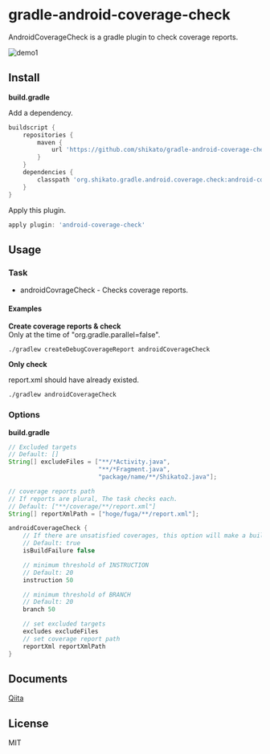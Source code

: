 # gradle-android-coverage-check

AndroidCoverageCheck is a gradle plugin to check coverage reports.  

![demo1](https://qiita-image-store.s3.amazonaws.com/0/47437/27441815-8d99-66cd-c214-02ff383c1ce8.png)
 
## Install
**build.gradle**  

Add a dependency.
```groovy
buildscript {
    repositories {
        maven {
            url 'https://github.com/shikato/gradle-android-coverage-check/raw/master/repository'
        }
    }
    dependencies {
        classpath 'org.shikato.gradle.android.coverage.check:android-coverage-check:0.0.2'
    }
}
```
Apply this plugin.
```groovy
apply plugin: 'android-coverage-check'
```

## Usage

### Task
* androidCovrageCheck - Checks coverage reports.  

#### Examples
**Create coverage reports & check**   
Only at the time of "org.gradle.parallel=false".
```
./gradlew createDebugCoverageReport androidCoverageCheck  
```

**Only check**  

report.xml should have already existed.
```
./gradlew androidCoverageCheck  
```

### Options
**build.gradle**

```groovy
// Excluded targets
// Default: []
String[] excludeFiles = ["**/*Activity.java",
                         "**/*Fragment.java",
                         "package/name/**/Shikato2.java"];

// coverage reports path
// If reports are plural, The task checks each.
// Default: ["**/coverage/**/report.xml"]
String[] reportXmlPath = ["hoge/fuga/**/report.xml"];

androidCoverageCheck {
    // If there are unsatisfied coverages, this option will make a build failure.
    // Default: true
    isBuildFailure false

    // minimum threshold of INSTRUCTION
    // Default: 20
    instruction 50

    // minimum threshold of BRANCH
    // Default: 20
    branch 50

    // set excluded targets
    excludes excludeFiles
    // set coverage report path
    reportXml reportXmlPath
}

```

## Documents
[Qiita](http://qiita.com/shikato/items/9869719ab5e22ee9d061)

## License
MIT
